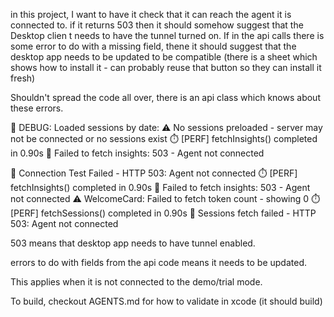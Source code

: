 in this project, I want to have it check that it can reach the agent it is connected to. if it returns 503 then it should somehow suggest that the Desktop clien
t needs to have the tunnel turned on. If in the api calls there is some error to do with a missing field, thene it should suggest that the desktop app needs to be updated to be compatible (there is a sheet which shows how to install it - can probably reuse that button so they can install it fresh)

Shouldn't spread the code all over, there is an api class which knows about these errors.


📅 DEBUG: Loaded sessions by date:
⚠️ No sessions preloaded - server may not be connected or no sessions exist
⏱️ [PERF] fetchInsights() completed in 0.90s
🚨 Failed to fetch insights: 503 - Agent not connected


🚨 Connection Test Failed - HTTP 503: Agent not connected
⏱️ [PERF] fetchInsights() completed in 0.90s
🚨 Failed to fetch insights: 503 - Agent not connected
⚠️ WelcomeCard: Failed to fetch token count - showing 0
⏱️ [PERF] fetchSessions() completed in 0.90s
🚨 Sessions fetch failed - HTTP 503: Agent not connected

503 means that desktop app needs to have tunnel enabled.

errors to do with fields from the api code means it needs to be updated.

This applies when it is not connected to the demo/trial mode.

To build, checkout AGENTS.md for how to validate in xcode (it should build)

